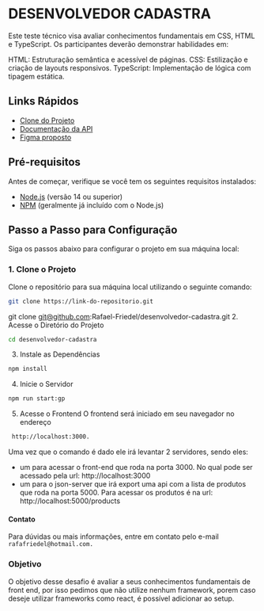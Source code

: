 # DESENVOLVEDOR CADASTRA

Este teste técnico visa avaliar conhecimentos fundamentais em CSS, HTML e TypeScript. Os participantes deverão demonstrar habilidades em:

HTML: Estruturação semântica e acessível de páginas.
CSS: Estilização e criação de layouts responsivos.
TypeScript: Implementação de lógica com tipagem estática.

## Links Rápidos

- [Clone do Projeto](git@github.com:Rafael-Friedel/desenvolvedor-cadastra.git)
- [Documentação da API]([https://link-da-documentacao](https://www.npmjs.com/package/json-server))
- [Figma proposto](https://www.figma.com/design/Z5RCG3Ewzwm7XIPuhMUsBZ/Desafio-Cadastra?node-id=0-1&node-type=canvas&t=0kqQyD6pdIuf0j0C-0)

## Pré-requisitos

Antes de começar, verifique se você tem os seguintes requisitos instalados:

- [Node.js](https://nodejs.org/) (versão 14 ou superior)
- [NPM](https://www.npmjs.com/) (geralmente já incluído com o Node.js)

## Passo a Passo para Configuração

Siga os passos abaixo para configurar o projeto em sua máquina local:

### 1. Clone o Projeto

Clone o repositório para sua máquina local utilizando o seguinte comando:

```bash
git clone https://link-do-repositorio.git
```

git clone git@github.com:Rafael-Friedel/desenvolvedor-cadastra.git
2. Acesse o Diretório do Projeto

```bash
cd desenvolvedor-cadastra
```

3. Instale as Dependências

```bash
npm install
```

4. Inicie o Servidor
```bash
npm run start:gp
```

5. Acesse o Frontend
O frontend será iniciado em seu navegador no endereço
```bash
 http://localhost:3000.
```

Uma vez que o comando é dado ele irá levantar 2 servidores, sendo eles:
 - um para acessar o front-end que roda na porta 3000. No qual pode ser acessado pela url: http://localhost:3000
 - um para o json-server que irá export uma api com a lista de produtos que roda na porta 5000. Para acessar os produtos é na url:  http://localhost:5000/products

#### Contato
Para dúvidas ou mais informações, entre em contato pelo e-mail ```rafafriedel@hotmail.com.```

### Objetivo

O objetivo desse desafio é avaliar a seus conhecimentos fundamentais de front end, por isso pedimos que não utilize nenhum framework, porem caso deseje utilizar frameworks como react, é possível adicionar ao setup.
